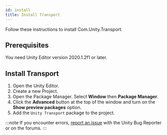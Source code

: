 ```yaml
---
id: install
title: Install Transport
---
```


Follow these instructions to install Com.Unity.Transport.

## Prerequisites

You need Unity Editor version 2020.1.2f1 or later.

## Install Transport

1. Open the Unity Editor.
2. Create a new Project.
3. Open the Package Manager. Select **Window** then **Package Manager**.
4. Click the **Advanced** button at the top of the window and turn on the **Show preview packages** option.
5. Add the `Unity Transport` package to the project.

:::note
If you encounter errors, [report an issue](https://unity3d.com/unity/qa/bug-reporting) with the Unity Bug Reporter or on the forums.
:::
